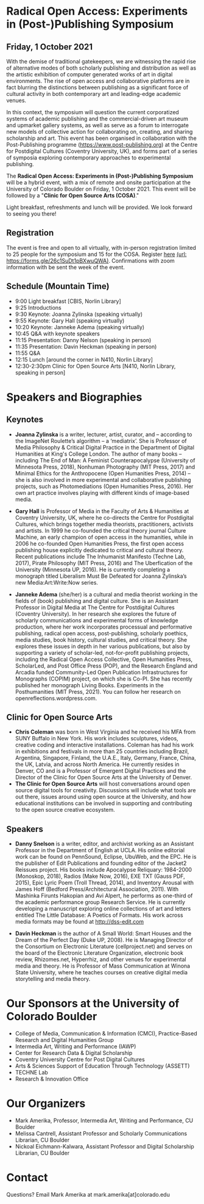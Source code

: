 # Radical Open Access: Experiments in (Post-)Publishing Symposium

## Friday, 1 October 2021

With the demise of traditional gatekeepers, we are witnessing the rapid rise of alternative modes of both scholarly publishing and distribution as well as the artistic exhibition of computer generated works of art in digital environments. The rise of open access and collaborative platforms are in fact blurring the distinctions between publishing as a significant force of cultural activity in both contemporary art and leading-edge academic venues.

In this context, the symposium will question the current corporatized systems of academic publishing and the commercial-driven art museum and upmarket gallery systems, as well as serve as a forum to interrogate new models of collective action for collaborating on, creating, and sharing scholarship and art. This event has been organised in collaboration with the Post-Publishing programme (https://www.post-publishing.org) at the Centre for Postdigital Cultures (Coventry University, UK), and forms part of a series of symposia exploring contemporary approaches to experimental publishing.

The **Radical Open Access: Experiments in (Post-)Publishing Symposium** will be a hybrid event, with a mix of remote and onsite participation at the University of Colorado Boulder on Friday, 1 October 2021. This event will be followed by a "**Clinic for Open Source Arts (COSA)**." 

Light breakfast, refreshments and lunch will be provided. We look forward to seeing you there!

## Registration
The event is free and open to all virtually, with in-person registration limited to 25 people for the symposium and 15 for the COSA. Register [here](https://forms.gle/26c1SuDt1pBXwuQWA) [(url: https://forms.gle/26c1SuDt1pBXwuQWA)](https://forms.gle/26c1SuDt1pBXwuQWA). Confirmations with zoom information with be sent the week of the event.

## Schedule (Mountain Time)
- 9:00 Light breakfast [CBIS, Norlin Library]
- 9:25 Introductions
- 9:30 Keynote: Joanna Zylinska (speaking virtually)
- 9:55 Keynote: Gary Hall  (speaking virtually)
- 10:20 Keynote: Janneke Adema (speaking virtually)
- 10:45 Q&A with keynote speakers 
- 11:15 Presentation: Danny Nelson (speaking in person)
- 11:35 Presentation: Davin Heckman (speaking in person)
- 11:55 Q&A
- 12:15 Lunch [around the corner in N410, Norlin Library]
- 12:30-2:30pm Clinic for Open Source Arts [N410, Norlin Library, speaking in person]


# Speakers and Biographies
## Keynotes
- **Joanna Zylinska** is a writer, lecturer, artist, curator, and – according to the ImageNet Roulette’s algorithm – a ‘mediatrix’. She is Professor of Media Philosophy & Critical Digital Practice in the Department of Digital Humanities at King's College London. The author of many books – including The End of Man: A Feminist Counterapocalypse (University of Minnesota Press, 2018), Nonhuman Photography (MIT Press, 2017) and Minimal Ethics for the Anthropocene (Open Humanities Press, 2014) – she is also involved in more experimental and collaborative publishing projects, such as Photomediations (Open Humanities Press, 2016). Her own art practice involves playing with different kinds of image-based media.

- **Gary Hall** is Professor of Media in the Faculty of Arts & Humanities at Coventry University, UK, where he co-directs the Centre for Postdigital Cultures, which brings together media theorists, practitioners, activists and artists. In 1999 he co-founded the critical theory journal Culture Machine, an early champion of open access in the humanities, while in 2006 he co-founded Open Humanities Press, the first open access publishing house explicitly dedicated to critical and cultural theory. Recent publications include The Inhumanist Manifesto (Techne Lab, 2017), Pirate Philosophy (MIT Press, 2016) and The Uberfication of the University (Minnesota UP, 2016). He is currently completing a monograph titled Liberalism Must Be Defeated for Joanna Zylinska’s new Media:Art:Write:Now series.

- **Janneke Adema** (she/her) is a cultural and media theorist working in the fields of (book) publishing and digital culture. She is an Assistant Professor in Digital Media at The Centre for Postdigital Cultures (Coventry University). In her research she explores the future of scholarly communications and experimental forms of knowledge production, where her work incorporates processual and performative publishing, radical open access, post-publishing, scholarly poethics, media studies, book history, cultural studies, and critical theory. She explores these issues in depth in her various publications, but also by supporting a variety of scholar-led, not-for-profit publishing projects, including the Radical Open Access Collective, Open Humanities Press, ScholarLed, and Post Office Press (POP), and the Research England and Arcadia funded Community-Led Open Publication Infrastructures for Monographs (COPIM) project, on which she is Co-PI. She has recently published her monograph Living Books. Experiments in the Posthumanities (MIT Press, 2021). You can follow her research on openreflections.wordpress.com.   

## Clinic for Open Source Arts
- **Chris Coleman** was born in West Virginia and he received his MFA from SUNY Buffalo in New York. His work includes sculptures, videos, creative coding and interactive installations. Coleman has had his work in exhibitions and festivals in more than 25 countries including Brazil, Argentina, Singapore, Finland, the U.A.E., Italy, Germany, France, China, the UK, Latvia, and across North America. He currently resides in Denver, CO and is a Professor of Emergent Digital Practices and the Director of the Clinic for Open Source Arts at the University of Denver.
- **The Clinic for Open Source Arts** will host conversations around open source digital tools for creativity. Discussions will include what tools are out there, issues around using open source at the University, and how educational institutions can be involved in supporting and contributing to the open source creative ecosystem.

## Speakers
- **Danny Snelson** is a writer, editor, and archivist working as an Assistant Professor in the Department of English at UCLA. His online editorial work can be found on PennSound, Eclipse, UbuWeb, and the EPC. He is the publisher of Edit Publications and founding editor of the Jacket2 Reissues project. His books include Apocalypse Reliquary: 1984-2000 (Monoskop, 2018), Radios (Make Now, 2016), EXE TXT (Gauss PDF, 2015), Epic Lyric Poem (Troll Thread, 2014), and Inventory Arousal with James Hoff (Bedford Press/Architectural Association, 2011). With Mashinka Firunts Hakopian and Avi Alpert, he performs as one-third of the academic performance group Research Service. He is currently developing a manuscript exploring online collections of art and letters entitled The Little Database: A Poetics of Formats. His work across media formats may be found at http://dss-edit.com 

- **Davin Heckman** is the author of A Small World: Smart Houses and the Dream of the Perfect Day (Duke UP, 2008). He is Managing Director of the Consortium on Electronic Literature (cellproject.net) and serves on the board of the Electronic Literature Organization, electronic book review, Rhizomes.net, Hyperrhiz, and other venues for experimental media and theory. He is Professor of Mass Communication at Winona State University, where he teaches courses on creative digital media storytelling and media theory. 


# Our Sponsors at the University of Colorado Boulder
- College of Media, Communication & Information (CMCI), Practice-Based Research and Digital Humanities Group 
- Intermedia Art, Writing and Performance (IAWP)
- Center for Research Data & Digital Scholarship
- Coventry University Centre for Post Digital Cultures
- Arts & Sciences Support of Education Through Technology (ASSETT)
- TECHNE Lab
- Research & Innovation Office

# Our Organizers
- Mark Amerika, Professor, Intermedia Art, Writing and Performance, CU Boulder
- Melissa Cantrell, Assistant Professor and Scholarly Communications Librarian, CU Boulder
- Nickoal Eichmann-Kalwara, Assistant Professor and Digital Scholarship Librarian, CU Boulder

# Contact
Questions? Email Mark Amerika at mark.amerika[at]colorado.edu
